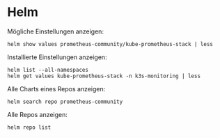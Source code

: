 # Helm

Mögliche Einstellungen anzeigen:

```shell
helm show values prometheus-community/kube-prometheus-stack | less
```

Installierte Einstellungen anzeigen:

```shell
helm list --all-namespaces
helm get values kube-prometheus-stack -n k3s-monitoring | less
```

Alle Charts eines Repos anzeigen:

```shell
helm search repo prometheus-community
```

Alle Repos anzeigen:

```shell
helm repo list
```
